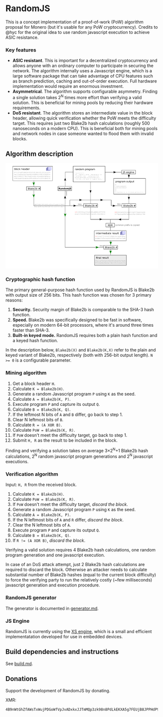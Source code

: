 # RandomJS
This is a concept implementation of a proof-of-work (PoW) algorithm proposal for Monero (but it's usable for any PoW cryptocurrency). Credits to @hyc for the original idea to use random javascript execution to achieve ASIC resistance.

### Key features
* __ASIC resistant__. This is important for a decentralized cryptocurrency and allows anyone with an ordinary computer to participate in securing the network. The algorithm internally uses a Javascript engine, which is a large software package that can take advantage of CPU features such as branch prediction, caching and out-of-order execution. Full hardware implementation would require an enormous investment.
* __Asymmetrical__. The algorithm supports configurable asymmetry. Finding a single solution takes 2<sup>N</sup> times more effort than verifying a valid solution. This is beneficial for mining pools by reducing their hardware requirements.
* __DoS resistant__. The algorithm stores an intermediate value in the block header, allowing quick verification whether the PoW meets the difficulty target. This requires just two Blake2b hash calculations (roughly 500 nanoseconds on a modern CPU). This is beneficial both for mining pools and network nodes in case someone wanted to flood them with invalid blocks.

## Algorithm description
![diagram](doc/diagram.png)

### Cryptographic hash function
The primary general-purpose hash function used by RandomJS is Blake2b with output size of 256 bits. This hash function was chosen for 3 primary reasons:

1. __Security.__ Security margin of Blake2b is comparable to the SHA-3 hash function.
1. __Speed.__ Blake2b was specifically designed to be fast in software, especially on modern 64-bit processors, where it's around three times faster than SHA-3.
1. __Built-in keyed mode.__ RandomJS requires both a plain hash function and a keyed hash function.

In the description below, `Blake2b(X)` and `Blake2b(K,X)` refer to the plain and keyed variant of Blake2b, respectively (both with 256-bit output length). `N >= 0` is a configurable parameter.

### Mining algorithm
1. Get a block header `H`.
1. Calculate `K = Blake2b(H)`.
1. Generate a random Javascript program `P` using `K` as the seed.
1. Calculate `A = Blake2b(K, P)`.
1. Execute program `P` and capture its output `Q`.
1. Calculate `B = Blake2b(K, Q)`.
1. If the leftmost N bits of `A` and `B` differ, go back to step 1.
1. Clear N leftmost bits of `B`.
1. Calculate `R = (A XOR B)`.
1. Calculate `PoW = Blake2b(K, R)`.
1. If `PoW` doesn't meet the difficulty target, go back to step 1.
1. Submit `H, R` as the result to be included in the block.

Finding and verifying a solution takes on average 3×2<sup>N</sup>+1 Blake2b hash calculations, 2<sup>N</sup> random javascript program generations and 2<sup>N</sup> javascript executions.

### Verification algorithm
Input: `H, R` from the received block.
1. Calculate `K = Blake2b(H)`.
1. Calculate `PoW = Blake2b(K, R)`.
1. If `PoW` doesn't meet the difficulty target, _discard the block_.
1. Generate a random Javascript program `P` using `K` as the seed.
1. Calculate `A = Blake2b(K, P)`.
1. If the N leftmost bits of `A` and `R` differ, _discard the block_.
1. Clear the N leftmost bits of `A`.
1. Execute program `P` and capture its output `Q`.
1. Calculate `B = Blake2b(K, Q)`.
1. If `R != (A XOR B)`, _discard the block_.

Verifying a valid solution requires 4 Blake2b hash calculations, one random program generation and one javascript execution.

In case of an DoS attack attempt, just 2 Blake2b hash calculations are required to discard the block. Otherwise an attacker needs to calculate substantial number of Blake2b hashes (equal to the current block difficulty) to force the verifying party to run the relatively costly (~few milliseconds) javascript generation and execution procedure.

### RandomJS generator
The generator is documented in [generator.md](doc/generator.md).

### JS Engine
RandomJS is currently using the [XS engine](https://github.com/tevador/moddable), which is a small and efficient implementatation developed for use in embedded devices.

## Build dependencies and instructions
See [build.md](doc/build.md).

## Donations
Support the development of RandomJS by donating.

XMR:
```
4B9nWtGhZfAWsTxWujPDGoWfVpJvADxkxJJTmMQp3zk98n8PdLkEKXA5g7FEUjB8JPPHdP959WDWMem3FPDTK2JUU1UbVHo
```
